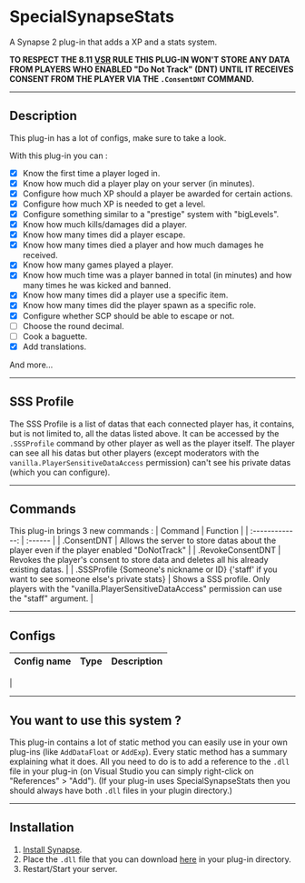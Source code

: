 # SpecialSynapseStats
A Synapse 2 plug-in that adds a XP and a stats system.

**TO RESPECT THE 8.11 [VSR](https://scpslgame.com/Verified_server_rules.pdf) RULE THIS PLUG-IN WON'T STORE ANY DATA FROM PLAYERS WHO ENABLED "Do Not Track" (DNT) UNTIL IT RECEIVES CONSENT FROM THE PLAYER VIA THE `.ConsentDNT` COMMAND.**

***

## Description
This plug-in has a lot of configs, make sure to take a look.

With this plug-in you can :
- [x] Know the first time a player loged in.
- [x] Know how much did a player play on your server (in minutes).
- [x] Configure how much XP should a player be awarded for certain actions.
- [x] Configure how much XP is needed to get a level.
- [x] Configure something similar to a "prestige" system with "bigLevels".
- [x] Know how much kills/damages did a player.
- [x] Know how many times did a player escape.
- [x] Know how many times died a player and how much damages he received.
- [x] Know how many games played a player.
- [x] Know how much time was a player banned in total (in minutes) and how many times he was kicked and banned.
- [x] Know how many times did a player use a specific item.
- [x] Know how many times did the player spawn as a specific role.
- [x] Configure whether SCP should be able to escape or not.
- [ ] Choose the round decimal.
- [ ] Cook a baguette.
- [x] Add translations.

And more...

***

## SSS Profile
The SSS Profile is a list of datas that each connected player has, it contains, but is not limited to, all the datas listed above.
It can be accessed by the `.SSSProfile` command by other player as well as the player itself.
The player can see all his datas but other players (except moderators with the `vanilla.PlayerSensitiveDataAccess` permission) can't see his private datas (which you can configure).

***

## Commands
This plug-in brings 3 new commands :
| Command | Function |
| :-------------: | :------ |
| .ConsentDNT | Allows the server to store datas about the player even if the player enabled "DoNotTrack" |
| .RevokeConsentDNT | Revokes the player's consent to store data and deletes all his already existing datas. |
| .SSSProfile {Someone's nickname or ID} {'staff' if you want to see someone else's private stats} | Shows a SSS profile. Only players with the "vanilla.PlayerSensitiveDataAccess" permission can use the "staff" argument. |

***

## Configs
| Config name | Type | Description |
| :-------------: | :----: | :------ |
| 

***

## You want to use this system ?
This plug-in contains a lot of static method you can easily use in your own plug-ins (like `AddDataFloat` or `AddExp`). 
Every static method has a summary explaining what it does.
All you need to do is to add a reference to the `.dll` file in your plug-in (on Visual Studio you can simply right-click on "References" > "Add").
(If your plug-in uses SpecialSynapseStats then you should always have both `.dll` files in your plugin directory.) 

***

## Installation
1. [Install Synapse](https://docs.synapsesl.xyz/setup/setup).
2. Place the `.dll` file that you can download [here]() in your plug-in directory.
3. Restart/Start your server.

